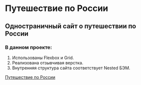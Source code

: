 # Путешествие по России

## Одностраничный сайт о путешествии по России

### В данном проекте:
1. Использованы Flexbox и Grid.
2. Реализована отзывчивая верстка.
3. Внутренняя структура сайта соответствует Nested БЭМ.

[Путешествие по России](https://pazificdev.github.io/russian-travel/)
